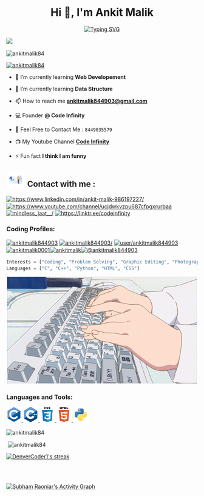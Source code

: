 <h1 align="center">Hi 👋, I'm Ankit Malik</h1>

<!-- Typing SVG -->
<p align="center">
  <a align="center" href="https://git.io/typing-svg"><img src="https://readme-typing-svg.herokuapp.com?font=Bodoni&duration=2000&pause=800&width=435&lines=A+passionate+Competitive+Programmer+from+India;Community+Builder;Front+End+Developer" alt="Typing SVG" /></a>
</p>

<!-- <h3 align="center">A passionate Competitive Programmer from India</h3> -->

<!-- My Youtue Bar -->
[<img src="https://img.shields.io/badge/-My_Youtube_Channel-000000?style=social&logo=youtube"/>](https://www.youtube.com/channel/UCJdWKVZpU687cfPgXRuRBaA)

<p align="left"> <img src="https://komarev.com/ghpvc/?username=ankitmalik84&label=Profile%20views&color=0e75b6&style=flat" alt="ankitmalik84" /> </p>

<p align="left"> <a href="https://github.com/ryo-ma/github-profile-trophy"><img src="https://github-profile-trophy.vercel.app/?username=ankitmalik84" alt="ankitmalik84" /></a> </p>

- 🌱 I’m currently learning **Web Developement**

- 📖 I’m currently learning **Data Structure**

- 📫 How to reach me **ankitmalik844903@gmail.com**

- 💻 Founder **@ Code Infinity**

- 📧 Feel Free to Contact Me : `8449035579` <br>

- 📺 My Youtube Channel <a href="https://github.com/ryo-ma/github-profile-trophy">**Code Infinity**</a>

- ⚡ Fun fact **I think I am funny**

## <img src="images/contact.gif" style=" width:50px;"> Contact with me :
<p align="left" >
<a href="https://linkedin.com/in/ankit-malik-986197227/" target="blank"><img align="center" src="https://img.icons8.com/cute-clipart/64/000000/linkedin.png" alt="https://www.linkedin.com/in/ankit-malik-986197227/" height="30" width="40" /></a>
<a href="https://www.youtube.com/channel/ucjdwkvzpu687cfpgxrurbaa" target="blank"><img align="center" src="https://img.icons8.com/cute-clipart/64/000000/youtube.png" alt="https://www.youtube.com/channel/ucjdwkvzpu687cfpgxrurbaa" height="30" width="40" /></a>
<a href="https://instagram.com/mindless_jaat__/" target="blank"><img align="center" src="https://img.icons8.com/cute-clipart/64/000000/instagram-new.png" alt="mindless_jaat__/" height="30" width="40" /></a>
<a href="/https://linktr.ee/codeinfinity" target="blank"><img align="center" src="https://raw.githubusercontent.com/rahuldkjain/github-profile-readme-generator/master/src/images/icons/Social/rss.svg" alt="https://linktr.ee/codeinfinity" height="30" width="40" /></a></p>
  
 <h3 align="left">Coding Profiles:</h3>
 <p align="left">
 <a href="https://www.hackerrank.com/ankitmalik844903" target="blank"><img align="center" src="https://raw.githubusercontent.com/rahuldkjain/github-profile-readme-generator/master/src/images/icons/Social/hackerrank.svg" alt="ankitmalik844903" height="30" width="40" /></a>
<a href="https://www.leetcode.com/ankitmalik844903/" target="blank"><img align="center" src="https://raw.githubusercontent.com/rahuldkjain/github-profile-readme-generator/master/src/images/icons/Social/leet-code.svg" alt="ankitmalik844903/" height="30" width="40" /></a>
<a href="https://auth.geeksforgeeks.org/user/user/ankitmalik844903" target="blank"><img align="center" src="https://raw.githubusercontent.com/rahuldkjain/github-profile-readme-generator/master/src/images/icons/Social/geeks-for-geeks.svg" alt="user/ankitmalik844903" height="30" width="40" /></a>
<a href="https://www.codechef.com/users/ankitmalik0001" target="blank"><img align="center" src="https://cdn.jsdelivr.net/npm/simple-icons@3.1.0/icons/codechef.svg" alt="ankitmalik0001" height="30" width="40" /></a><a href="https://codeforces.com/profile/ankitmalik" target="blank"><img align="center" src="https://raw.githubusercontent.com/rahuldkjain/github-profile-readme-generator/master/src/images/icons/Social/codeforces.svg" alt="ankitmalik" height="30" width="40" /></a><a href="https://www.hackerearth.com/@ankitmalik844903" target="blank"><img align="center" src="https://raw.githubusercontent.com/rahuldkjain/github-profile-readme-generator/master/src/images/icons/Social/hackerearth.svg" alt="@ankitmalik844903" height="30" width="40" /></a>
</p>

```python
Interests = ["Coding", "Problem Solving", "Graphic Editing", "Photography", "Exploring various OS :)"]
Languages = ["C", "C++", "Python", "HTML", "CSS"]
```
<div align=center>
  
[![coding speed x 1000](/187495.gif)](https://github.com/ankitmalik84/webtec/blob/main)
</div>

<h3 align="left">Languages and Tools:</h3>
<p align="left"> <a href="https://www.cprogramming.com/" target="_blank" rel="noreferrer"> <img src="https://raw.githubusercontent.com/devicons/devicon/master/icons/c/c-original.svg" alt="c" width="40" height="40"/> </a> <a href="https://www.w3schools.com/cpp/" target="_blank" rel="noreferrer"> <img src="https://raw.githubusercontent.com/devicons/devicon/master/icons/cplusplus/cplusplus-original.svg" alt="cplusplus" width="40" height="40"/> </a> <a href="https://www.w3schools.com/css/" target="_blank" rel="noreferrer"> <img src="https://raw.githubusercontent.com/devicons/devicon/master/icons/css3/css3-original-wordmark.svg" alt="css3" width="40" height="40"/> </a> <a href="https://www.w3.org/html/" target="_blank" rel="noreferrer"> <img src="https://raw.githubusercontent.com/devicons/devicon/master/icons/html5/html5-original-wordmark.svg" alt="html5" width="40" height="40"/> </a> <a href="https://www.python.org" target="_blank" rel="noreferrer"> <img src="https://raw.githubusercontent.com/devicons/devicon/master/icons/python/python-original.svg" alt="python" width="40" height="40"/> </a> </p>


<p><img align="center" src="https://github-readme-stats.vercel.app/api/top-langs?username=ankitmalik84&show_icons=true&locale=en&layout=compact" alt="ankitmalik84" /></p>
<p>&nbsp;<img align="center" src="https://github-readme-stats.vercel.app/api?username=ankitmalik84&show_icons=true&locale=en" alt="ankitmalik84" /></p>


<!--Streak-->
<p >
  <a href="https://github.com/DenverCoder1/github-readme-streak-stats">
    <img title="Streak Stats 🔥" alt="DenverCoder1's streak" src="https://github-readme-streak-stats.herokuapp.com/?user=ankitmalik84&theme=black-ice&hide_border=true&stroke=0000&background=060A0CD0"/>
  </a>
</p>
<br/>
<br/>



<a href="https://github.com/ankitmalik84/github-readme-activity-graph"><img alt="Subham Raoniar's Activity Graph" src="https://activity-graph.herokuapp.com/graph?username=ankitmalik84&bg_color=0D1117&color=5BCDEC&line=5BCDEC&point=FFFFFF&hide_border=true" /></a>

<br/>
<br/>
